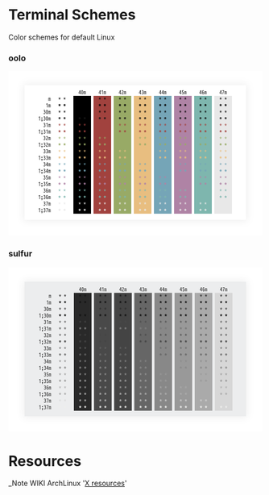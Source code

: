 Terminal Schemes
=========
Color schemes for default Linux

### oolo
![Screenshot](screenshots/terminal_oolo.png)

### sulfur
![Screenshot](screenshots/terminal_sulfur.png)

Resources
=========
_Note WIKI ArchLinux '[X resources](https://wiki.archlinux.org/index.php/X_resources)'
